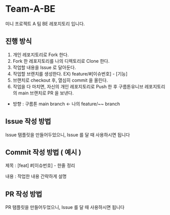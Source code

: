 # Team-A-BE
미니 프로젝트 A 팀 BE 레포지토리 입니다.

## 진행 방식
1. 개인 레포지토리로 Fork 한다.
2. Fork 한 레포지토리를 나의 디렉토리로 Clone 한다.
3. 작업할 내용을 Issue 로 달아둔다.
4. 작업할 브랜치를 생성한다. EX) feature/#[이슈번호] - [기능]
5. 브랜치로 checkout 후, 열심히 commit 을 올린다.
6. 작업을 다 마치면, 자신의 개인 레포지토리로 Push 한 후 구름톤유니브 레포지토리의 main 브랜치로 PR 을 보낸다.
- 방향 : 구름톤 main branch <- 나의 feature/~~ branch

## Issue 작성 방법
Issue 탬플릿을 만들어두었으니, Issue 를 달 때 사용하시면 됩니다

## Commit 작성 방법 ( 예시 )

제목 : [feat] #[이슈번호] - 한줄 정리

내용 : 작업한 내용 간략하게 설명

## PR 작성 방법
PR 탬플릿을 만들어두었으니, Issue 를 달 때 사용하시면 됩니다
